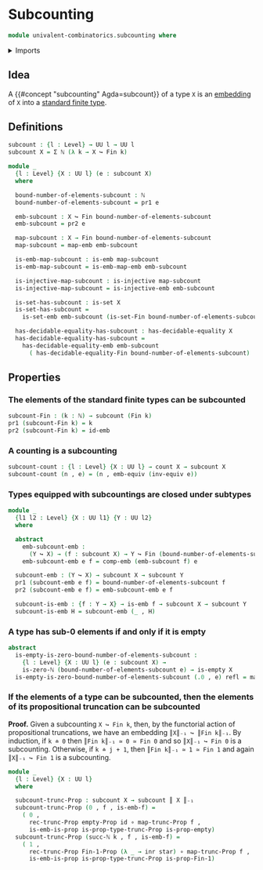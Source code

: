# Subcounting

```agda
module univalent-combinatorics.subcounting where
```

<details><summary>Imports</summary>

```agda
open import elementary-number-theory.natural-numbers

open import foundation.contractible-types
open import foundation.coproduct-types
open import foundation.decidable-equality
open import foundation.decidable-types
open import foundation.dependent-pair-types
open import foundation.discrete-types
open import foundation.embeddings
open import foundation.empty-types
open import foundation.equivalences
open import foundation.function-types
open import foundation.functoriality-propositional-truncation
open import foundation.homotopies
open import foundation.identity-types
open import foundation.injective-maps
open import foundation.propositional-truncations
open import foundation.propositions
open import foundation.sets
open import foundation.unit-type
open import foundation.universe-levels

open import univalent-combinatorics.counting
open import univalent-combinatorics.equality-standard-finite-types
open import univalent-combinatorics.standard-finite-types
```

</details>

## Idea

A {{#concept "subcounting" Agda=subcount}} of a type `X` is an
[embedding](foundation-core.embeddings.md) of `X` into a
[standard finite type](univalent-combinatorics.standard-finite-types.md).

## Definitions

```agda
subcount : {l : Level} → UU l → UU l
subcount X = Σ ℕ (λ k → X ↪ Fin k)

module _
  {l : Level} {X : UU l} (e : subcount X)
  where

  bound-number-of-elements-subcount : ℕ
  bound-number-of-elements-subcount = pr1 e

  emb-subcount : X ↪ Fin bound-number-of-elements-subcount
  emb-subcount = pr2 e

  map-subcount : X → Fin bound-number-of-elements-subcount
  map-subcount = map-emb emb-subcount

  is-emb-map-subcount : is-emb map-subcount
  is-emb-map-subcount = is-emb-map-emb emb-subcount

  is-injective-map-subcount : is-injective map-subcount
  is-injective-map-subcount = is-injective-emb emb-subcount

  is-set-has-subcount : is-set X
  is-set-has-subcount =
    is-set-emb emb-subcount (is-set-Fin bound-number-of-elements-subcount)

  has-decidable-equality-has-subcount : has-decidable-equality X
  has-decidable-equality-has-subcount =
    has-decidable-equality-emb emb-subcount
      ( has-decidable-equality-Fin bound-number-of-elements-subcount)
```

## Properties

### The elements of the standard finite types can be subcounted

```agda
subcount-Fin : (k : ℕ) → subcount (Fin k)
pr1 (subcount-Fin k) = k
pr2 (subcount-Fin k) = id-emb
```

### A counting is a subcounting

```agda
subcount-count : {l : Level} {X : UU l} → count X → subcount X
subcount-count (n , e) = (n , emb-equiv (inv-equiv e))
```

### Types equipped with subcountings are closed under subtypes

```agda
module _
  {l1 l2 : Level} {X : UU l1} {Y : UU l2}
  where

  abstract
    emb-subcount-emb :
      (Y ↪ X) → (f : subcount X) → Y ↪ Fin (bound-number-of-elements-subcount f)
    emb-subcount-emb e f = comp-emb (emb-subcount f) e

  subcount-emb : (Y ↪ X) → subcount X → subcount Y
  pr1 (subcount-emb e f) = bound-number-of-elements-subcount f
  pr2 (subcount-emb e f) = emb-subcount-emb e f

  subcount-is-emb : {f : Y → X} → is-emb f → subcount X → subcount Y
  subcount-is-emb H = subcount-emb (_ , H)
```

### A type has sub-0 elements if and only if it is empty

```agda
abstract
  is-empty-is-zero-bound-number-of-elements-subcount :
    {l : Level} {X : UU l} (e : subcount X) →
    is-zero-ℕ (bound-number-of-elements-subcount e) → is-empty X
  is-empty-is-zero-bound-number-of-elements-subcount (.0 , e) refl = map-emb e
```

### If the elements of a type can be subcounted, then the elements of its propositional truncation can be subcounted

**Proof.** Given a subcounting `X ↪ Fin k`, then, by the functorial action of
propositional truncations, we have an embedding `║X║₋₁ ↪ ║Fin k║₋₁`. By
induction, if `k ≐ 0` then `║Fin k║₋₁ ≃ 0 ≃ Fin 0` and so `║X║₋₁ ↪ Fin 0` is a
subcounting. Otherwise, if `k ≐ j + 1`, then `║Fin k║₋₁ ≃ 1 ≃ Fin 1` and again
`║X║₋₁ ↪ Fin 1` is a subcounting.

```agda
module _
  {l : Level} {X : UU l}
  where

  subcount-trunc-Prop : subcount X → subcount ║ X ║₋₁
  subcount-trunc-Prop (0 , f , is-emb-f) =
    ( 0 ,
      rec-trunc-Prop empty-Prop id ∘ map-trunc-Prop f ,
      is-emb-is-prop is-prop-type-trunc-Prop is-prop-empty)
  subcount-trunc-Prop (succ-ℕ k , f , is-emb-f) =
    ( 1 ,
      rec-trunc-Prop Fin-1-Prop (λ _ → inr star) ∘ map-trunc-Prop f ,
      is-emb-is-prop is-prop-type-trunc-Prop is-prop-Fin-1)
```
